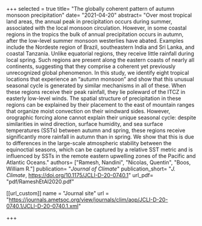 +++
selected = true
title= "The globally coherent pattern of autumn monsoon precipitation"
date= "2021-04-20"
abstract= "Over most tropical land areas, the annual peak in precipitation occurs during summer, associated with the local monsoon circulation. However, in some coastal regions in the tropics the bulk of annual precipitation occurs in autumn, after the low-level summer monsoon westerlies have abated. Examples include the Nordeste region of Brazil, southeastern India and Sri Lanka, and coastal Tanzania. Unlike equatorial regions, they receive little rainfall during local spring. Such regions are present along the eastern coasts of nearly all continents, suggesting that they comprise a coherent yet previously unrecognized global phenomenon.  In this study, we identify eight tropical locations that experience an “autumn monsoon” and show that this unusual seasonal cycle is generated by similar mechanisms in all of these. When these regions receive their peak rainfall, they lie poleward of the ITCZ in easterly low-level winds. The spatial structure of precipitation in these regions can be explained by their placement to the east of mountain ranges that organize moist convection on their windward sides. However, orographic forcing alone cannot explain their unique seasonal cycle: despite similarities in wind direction, surface humidity, and sea surface temperatures (SSTs) between autumn and spring, these regions receive significantly more rainfall in autumn than in spring. We show that this is due to differences in the large-scale atmospheric stability between the equinoctial seasons, which can be captured by a relative SST metric and is influenced by SSTs in the remote eastern upwelling zones of the Pacific and Atlantic Oceans."
authors= ["Ramesh, Nandini", "Nicolas, Quentin", "Boos, William R."]
publication= "*Journal of Climate*"
publication_short= "*J. Climate*, https://doi.org/10.1175/JCLI-D-20-0740.1"
url_pdf= "pdf/RameshEtAl2020.pdf"

[[url_custom]]
    name = "Journal site"
    url = "https://journals.ametsoc.org/view/journals/clim/aop/JCLI-D-20-0740.1/JCLI-D-20-0740.1.xml"

+++



